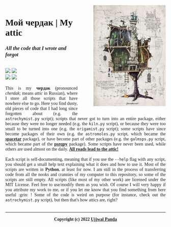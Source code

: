 <img src="assets/cherdak.jpg" align="right" width=45% style="margin:0px 0px 25px 50px">
<div style="font-family:JetBrainsMono Nerd Font">
<div align="left">
<h1>Мой чердак | My attic</h1>
<h3><i>All the code that I wrote and forgot</i></h3>
<br/>
<img src=https://img.shields.io/github/license/astrogewgaw/cherdak?style=for-the-badge>
<img src=https://img.shields.io/github/stars/astrogewgaw/cherdak?style=for-the-badge>
<br/>
<a href="https://gitmoji.dev"><img src=https://img.shields.io/badge/gitmoji-%20😜%20😍-FFDD67.svg?style=for-the-badge></a>
<a href="https://github.com/psf/black"><img src=https://img.shields.io/badge/code%20style-black-000000.svg?style=for-the-badge></a>
</div>
<br/>
<div align="justify">
This is my <b>чердак</b> (pronounced <i>cherdak</i>; means <i>attic</i> in
Russian), where I store all those scripts that have nowhere else to go. Here you
find dusty, old pieces of code that I had long since forgotten about (e.g. the
<code>astrochymist.py</code> script); scripts that never got to turn into an
entire package, either because they were no longer needed (e.g. the
<code>kiln.py</code> script), or because they were too small to be turned into
one (e.g. the <code>origamist.py</code> script); some scripts have since become
packages of their own (e.g. the <code>astromoles.py</code> script, which became
the <a href="https://github.com/astrogewgaw/spacetar"><b>spacetar</b></a>
package), or have become part of other packages (e.g. the
<code>galmsps.py</code> script, which became part of the <a
href="https://github.com/mattpitkin/psrqpy"><b>psrqpy</b></a> package). Some
scripts have never been used, while others are used almost on the daily. <a
href="https://en.wikipedia.org/wiki/Milliarium_Aureum"><b>All roads lead to the
attic!</b></a>
<br/><br/>
Each script is self-documenting, meaning that if you use the <code>--help</code>
flag with any script, you should get a small help text explaining what it does
and how to use it. Most of the scripts are written in <b>Python</b>, at least
for now. I am still in the process of transferring code from all the nooks and
crannies of my computer to this repository, so some of the scripts are still
empty. All scripts (like most of my other work) are licensed under the MIT
License. Feel free to use/modify them as you wish. Of course I will very happy
if you attribute my work to me, or if you let me know that you find something
from here useful :grin: ! Some of the code is weird on purpose (for instance,
check out the <code>astrochymist.py</code> script), but then that's how attics
are, right?
</div>
<br/>
<div align="center">
<hr/>
<b>Copyright (c) 2022 <a href=https://github.com/astrogewgaw>Ujjwal Panda</a></b>
</div>
</div>

